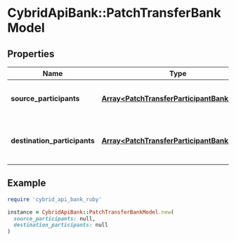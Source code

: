 # CybridApiBank::PatchTransferBankModel

## Properties

| Name | Type | Description | Notes |
| ---- | ---- | ----------- | ----- |
| **source_participants** | [**Array&lt;PatchTransferParticipantBankModel&gt;**](PatchTransferParticipantBankModel.md) | The source participants for the transfer. | [optional] |
| **destination_participants** | [**Array&lt;PatchTransferParticipantBankModel&gt;**](PatchTransferParticipantBankModel.md) | The destination participants for the transfer. | [optional] |

## Example

```ruby
require 'cybrid_api_bank_ruby'

instance = CybridApiBank::PatchTransferBankModel.new(
  source_participants: null,
  destination_participants: null
)
```


